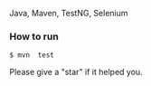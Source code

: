 Java, Maven, TestNG, Selenium
### How to run
```
$ mvn  test
```
Please give a "star" if it helped you.
